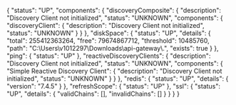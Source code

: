 {
  "status": "UP",
  "components": {
    "discoveryComposite": {
      "description": "Discovery Client not initialized",
      "status": "UNKNOWN",
      "components": {
        "discoveryClient": {
          "description": "Discovery Client not initialized",
          "status": "UNKNOWN"
        }
      }
    },
    "diskSpace": {
      "status": "UP",
      "details": {
        "total": 255412363264,
        "free": 79674867712,
        "threshold": 10485760,
        "path": "C:\\Users\\v1012297\\Downloads\\api-gateway\\.",
        "exists": true
      }
    },
    "ping": {
      "status": "UP"
    },
    "reactiveDiscoveryClients": {
      "description": "Discovery Client not initialized",
      "status": "UNKNOWN",
      "components": {
        "Simple Reactive Discovery Client": {
          "description": "Discovery Client not initialized",
          "status": "UNKNOWN"
        }
      }
    },
    "redis": {
      "status": "UP",
      "details": {
        "version": "7.4.5"
      }
    },
    "refreshScope": {
      "status": "UP"
    },
    "ssl": {
      "status": "UP",
      "details": {
        "validChains": [],
        "invalidChains": []
      }
    }
  }
}
